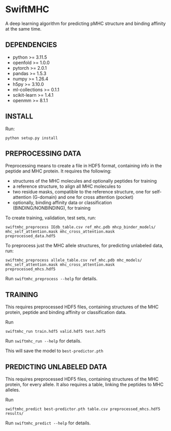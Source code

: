# SwiftMHC

A deep learning algorithm for predicting pMHC structure and binding affinity at the same time.

## DEPENDENCIES

 - python >= 3.11.5
 - openfold >= 1.0.0
 - pytorch >= 2.0.1
 - pandas >= 1.5.3
 - numpy >= 1.26.4
 - h5py >= 3.10.0
 - ml-collections >= 0.1.1
 - scikit-learn >= 1.4.1
 - openmm >= 8.1.1

## INSTALL

Run:
```
python setup.py install
```

## PREPROCESSING DATA

Preprocessing means to create a file in HDF5 format, containing info in the peptide and MHC protein.
It requires the following:
 - structures of the MHC molecules and optionally peptides for training
 - a reference structure, to align all MHC molecules to
 - two residue masks, compatible to the reference structure, one for self-attention (G-domain) and one for cross attention (pocket)
 - optionally, binding affinity data or classification (BINDING/NONBINDING), for training

To create training, validation, test sets, run:
```
swiftmhc_preprocess IEdb_table.csv ref_mhc.pdb mhcp_binder_models/ mhc_self_attention.mask mhc_cross_attention.mask preprocessed_data.hdf5
```

To preprocess just the MHC allele structures, for predicting unlabeled data, run:
```
swiftmhc_preprocess allele_table.csv ref_mhc.pdb mhc_models/ mhc_self_attention.mask mhc_cross_attention.mask preprocessed_mhcs.hdf5
```

Run `swiftmhc_preprocess --help` for details.


## TRAINING

This requires preprocessed HDF5 files, containing structures of the MHC protein, peptide and binding affinity or classification data.

Run
```
swiftmhc_run train.hdf5 valid.hdf5 test.hdf5
```

Run `swiftmhc_run --help` for details.


This will save the model to `best-predictor.pth`

## PREDICTING UNLABELED DATA

This requires preprocessed HDF5 files, containing structures of the MHC protein, for every allele.
It also requires a table, linking the peptides to MHC alleles.

Run
```
swiftmhc_predict best-predictor.pth table.csv preprocessed_mhcs.hdf5 results/
```

Run `swiftmhc_predict --help` for details.
